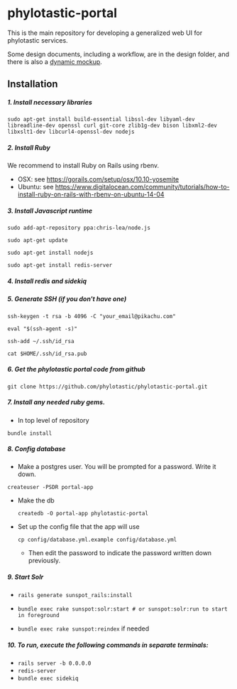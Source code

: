 # phylotastic-portal

This is the main repository for developing a generalized web UI for phylotastic services.  

Some design documents, including a workflow, are in the design folder, and there is also a [dynamic mockup](http://lumzy.com/access/?id=FC2B5EEE16DB5F9E5192490824153E60). 

## Installation 

##### 1. Install necessary libraries

`sudo apt-get install build-essential libssl-dev libyaml-dev libreadline-dev openssl curl git-core zlib1g-dev bison libxml2-dev libxslt1-dev libcurl4-openssl-dev nodejs`

##### 2. Install Ruby

We recommend to install Ruby on Rails using rbenv.  
* OSX: see https://gorails.com/setup/osx/10.10-yosemite
* Ubuntu: see https://www.digitalocean.com/community/tutorials/how-to-install-ruby-on-rails-with-rbenv-on-ubuntu-14-04

##### 3. Install Javascript runtime

`sudo add-apt-repository ppa:chris-lea/node.js`

`sudo apt-get update`

`sudo apt-get install nodejs`

`sudo apt-get install redis-server`

##### 4. Install redis and sidekiq

##### 5. Generate SSH (if you don't have one)

`ssh-keygen -t rsa -b 4096 -C "your_email@pikachu.com"`

`eval "$(ssh-agent -s)"`

`ssh-add ~/.ssh/id_rsa`

`cat $HOME/.ssh/id_rsa.pub`

##### 6. Get the phylotastic portal code from github

`git clone https://github.com/phylotastic/phylotastic-portal.git`

##### 7. Install any needed ruby gems. 

* In top level of repository 

`bundle install`
   
##### 8. Config database

* Make a postgres user.  You will be prompted for a password. Write it down. 

`createuser -PSDR portal-app` 

* Make the db

   `createdb -O portal-app phylotastic-portal` 

* Set up the config file that the app will use 
  
  `cp config/database.yml.example config/database.yml`
    
  * Then edit the password to indicate the password written down previously. 

##### 9. Start Solr
  * `rails generate sunspot_rails:install`
  * `bundle exec rake sunspot:solr:start # or sunspot:solr:run to start in foreground`
  
  * `bundle exec rake sunspot:reindex` if needed
  
##### 10. To run, execute the following commands in separate terminals: 
  * `rails server -b 0.0.0.0`
  * `redis-server`
  * `bundle exec sidekiq`

